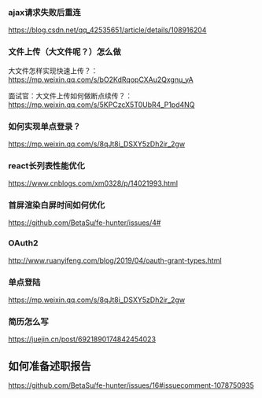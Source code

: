 ### ajax请求失败后重连

https://blog.csdn.net/qq_42535651/article/details/108916204
### 文件上传（大文件呢？）怎么做

大文件怎样实现快速上传？：https://mp.weixin.qq.com/s/bO2KdRqopCXAu2Qxgnu_yA

面试官：大文件上传如何做断点续传？：https://mp.weixin.qq.com/s/5KPCzcX5T0UbR4_P1pd4NQ

### 如何实现单点登录？

https://mp.weixin.qq.com/s/8qJt8i_DSXY5zDh2ir_2gw

### react长列表性能优化

https://www.cnblogs.com/xm0328/p/14021993.html
### 首屏渲染白屏时间如何优化

https://github.com/BetaSu/fe-hunter/issues/4#

### OAuth2

http://www.ruanyifeng.com/blog/2019/04/oauth-grant-types.html

### 单点登陆

https://mp.weixin.qq.com/s/8qJt8i_DSXY5zDh2ir_2gw


### 简历怎么写

https://juejin.cn/post/6921890174842454023


## 如何准备述职报告

https://github.com/BetaSu/fe-hunter/issues/16#issuecomment-1078750935